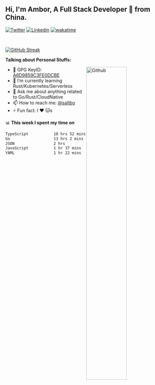 ## Hi, I'm Ambor, A Full Stack Developer 🚀 from China.

[![Twitter](https://img.shields.io/badge/-saltbo-1ca0f1?style=flat&logo=twitter&logoColor=white)](https://twitter.com/rdsaltbo)
[![Linkedin](https://img.shields.io/badge/-saltbo-blue?style=flat&logo=Linkedin&logoColor=white)](https://www.linkedin.com/in/saltbo/)
[![wakatime](https://wakatime.com/badge/user/f82b1c77-faab-48cd-aef5-a12c0aff104b.svg)](https://wakatime.com/@f82b1c77-faab-48cd-aef5-a12c0aff104b)

&nbsp;  

[![GitHub Streak](http://github-readme-streak-stats.herokuapp.com?user=saltbo&hide_border=true&date_format=M%20j%5B%2C%20Y%5D)](https://git.io/streak-stats)

**Talking about Personal Stuffs:**
<!-- Any image aligned to the right. Beware the width  -->
<img width="50%" align="right" alt="Github" src="https://raw.githubusercontent.com/saltbo/saltbo/master/images/git-header.svg" />

- 🤘 GPG KeyID: [A6D9859C3FE0DCBE](https://saltbo.cn/pgp_keys.asc)
- 🌱 I’m currently learning Rust/Kubernetes/Serverless
- 💬 Ask me about anything related to Go/Rust/CloudNative
- 📫 How to reach me: [@saltbo](https://t.me/saltbo)
- ⚡ Fun fact: I :heart: :cat:s


📊 **This week I spent my time on**
<!--START_SECTION:waka-->

```txt
TypeScript           18 hrs 52 mins  ████████████▒░░░░░░░░░░░░   48.80 %
Go                   13 hrs 2 mins   ████████▒░░░░░░░░░░░░░░░░   33.73 %
JSON                 2 hrs           █▒░░░░░░░░░░░░░░░░░░░░░░░   05.19 %
JavaScript           1 hr 37 mins    █░░░░░░░░░░░░░░░░░░░░░░░░   04.22 %
YAML                 1 hr 22 mins    █░░░░░░░░░░░░░░░░░░░░░░░░   03.56 %
```

<!--END_SECTION:waka-->
